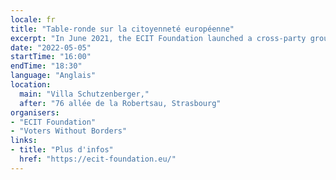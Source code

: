 ```yaml
---
locale: fr
title: "Table-ronde sur la citoyenneté européenne"
excerpt: "In June 2021, the ECIT Foundation launched a cross-party group of MEPs on European citizenship in the hopes that the Conference on the Future of Europe would provide an opportunity to advance EU citizenship to a more inclusive and evolved status. With the Conference drawing to a close in May 2022, it is time to look on what has been brought to the table."
date: "2022-05-05"
startTime: "16:00"
endTime: "18:30"
language: "Anglais"
location:
  main: "Villa Schutzenberger,"
  after: "76 allée de la Robertsau, Strasbourg"
organisers:
- "ECIT Foundation"
- "Voters Without Borders"
links:
- title: "Plus d'infos"
  href: "https://ecit-foundation.eu/"
---
```

